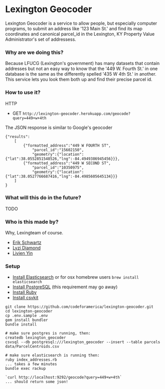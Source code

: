 # Lexington Geocoder

Lexington Geocoder is a service to allow people, but especially computer programs, to submit an address like '123 Main St.' and find its map coordinates and canonical parcel_id in the Lexington, KY Property Value Administrator's set of addressess.

### Why are we doing this?

Because LFUCG (Lexington's government) has many datasets that contain addresses but not an easy way to know that the '449 W. Fourth St.' in one database is the same as the differently spelled '435 W 4th St.' in another. This service lets you look them both up and find their precise parcel id.

### How to use it?

HTTP

* GET `http://lexington-geocoder.herokuapp.com/geocode?query=449+w+4th`

The JSON response is similar to Google's geocoder

```
{"results":
	[
		{"formatted_address":"449 W FOURTH ST",
			"parcel_id":"15602150",
			"geometry":{"location":	{"lat":38.0552851548526,"lng":-84.4949386945456}}},
		{"formatted_address":"449 W SECOND ST",
			"parcel_id":"10350975",
			"geometry":{"location": {"lat":38.0527766687416,"lng":-84.4985605645134}}}
	]
}
```

### What will this do in the future?

TODO

### Who is this made by?

Why, Lexingteam of course.

* [Erik Schwartz](https://github.com/eeeschwartz)
* [Lyzi Diamond](https://github.com/lyzidiamond)
* [Livien Yin](https://github.com/livienyin)

### Setup

* [Install Elasticsearch](http://www.elasticsearch.org/guide/en/elasticsearch/guide/current/_installing_elasticsearch.html) or for osx homebrew users `brew install elasticsearch`
* [Install PostgreSQL](https://github.com/codeforamerica/howto/blob/master/PostgreSQL.md) (this requirement may go away)
* [Install Ruby](https://github.com/codeforamerica/howto/blob/master/Ruby.md)
* [Install csvkit](https://github.com/amandabee/cunyjdata/wiki/Tutorial:-Installing-CSVKit)

```
git clone https://github.com/codeforamerica/lexington-geocoder.git
cd lexington-geocoder
cp .env.sample .env
gem install bundler
bundle install

# make sure postgres is running, then:
createdb lexington_geocoder
csvsql --db postgresql:///lexington_geocoder --insert --table parcels data/ParcelCentroids.csv

# make sure elasticsearch is running then:
ruby index_addresses.rb
... takes a few minutes
bundle exec rackup

`curl http://localhost:9292/geocode?query=449+w+4th`
... should return some json!
```